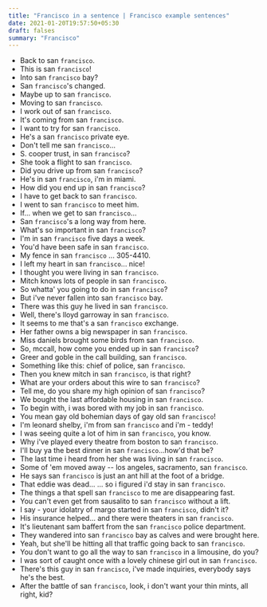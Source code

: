 ```yaml
---
title: "Francisco in a sentence | Francisco example sentences"
date: 2021-01-20T19:57:50+05:30
draft: falses
summary: "Francisco"
---
```

- Back to san `francisco`.
- This is san `francisco`!
- Into san `francisco` bay?
- San `francisco`'s changed.
- Maybe up to san `francisco`.
- Moving to san `francisco`.
- I work out of san `francisco`.
- It's coming from san `francisco`.
- I want to try for san `francisco`.
- He's a san `francisco` private eye.
- Don't tell me san `francisco`...
- S. cooper trust, in san `francisco`?
- She took a flight to san `francisco`.
- Did you drive up from san `francisco`?
- He's in san `francisco`, i'm in miami.
- How did you end up in san `francisco`?
- I have to get back to san `francisco`.
- I went to san `francisco` to meet him.
- If... when we get to san `francisco`...
- San `francisco`'s a long way from here.
- What's so important in san `francisco`?
- I'm in san `francisco` five days a week.
- You'd have been safe in san `francisco`.
- My fence in san `francisco` ... 305-4410.
- I left my heart in san `francisco`... nice!
- I thought you were living in san `francisco`.
- Mitch knows lots of people in san `francisco`.
- So whatta' you going to do in san `francisco`?
- But i've never fallen into san `francisco` bay.
- There was this guy he lived in san `francisco`.
- Well, there's lloyd garroway in san `francisco`.
- It seems to me that's a san `francisco` exchange.
- Her father owns a big newspaper in san `francisco`.
- Miss daniels brought some birds from san `francisco`.
- So, mccall, how come you ended up in san `francisco`?
- Greer and goble in the call building, san `francisco`.
- Something like this: chief of police, san `francisco`.
- Then you knew mitch in san `francisco`, is that right?
- What are your orders about this wire to san `francisco`?
- Tell me, do you share my high opinion of san `francisco`?
- We bought the last affordable housing in san `francisco`.
- To begin with, i was bored with my job in san `francisco`.
- You mean gay old bohemian days of gay old san `francisco`!
- I'm leonard shelby, i'm from san `francisco` and i'm - teddy!
- I was seeing quite a lot of him in san `francisco`, you know.
- Why i've played every theatre from boston to san `francisco`.
- I'll buy ya the best dinner in san `francisco`...how'd that be?
- The last time i heard from her she was living in san `francisco`.
- Some of 'em moved away -- los angeles, sacramento, san `francisco`.
- He says san `francisco` is just an ant hill at the foot of a bridge.
- That eddie was dead... ... so i figured i'd stay in san `francisco`.
- The things a that spell san `francisco` to me are disappearing fast.
- You can't even get from sausalito to san `francisco` without a lift.
- I say - your idolatry of margo started in san `francisco`, didn't it?
- His insurance helped... and there were theaters in san `francisco`.
- It's lieutenant sam baffert from the san `francisco` police department.
- They wandered into san `francisco` bay as calves and were brought here.
- Yeah, but she'll be hitting all that traffic going back to san `francisco`.
- You don't want to go all the way to san `francisco` in a limousine, do you?
- I was sort of caught once with a lovely chinese girl out in san `francisco`.
- There's this guy in san `francisco`, i've made inquiries, everybody says he's the best.
- After the battle of san `francisco`, look, i don't want your thin mints, all right, kid?
                 
